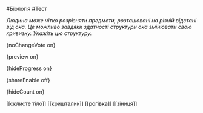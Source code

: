 #Біологія #Тест

*Людина може чітко розрізняти предмети, розташовані на різній відстані від ока. Це можливо завдяки здатності структури ока змінювати свою кривизну. Укажіть цю структуру.*

{noChangeVote on}

{preview on}

{hideProgress on}

{shareEnable off}

{hideCount on}

[[склисте тіло]]
[[кришталик]]
[[рогівка]]
[[зіниця]]
